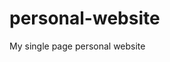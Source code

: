 # personal-website
My single page personal website


<!--- [![amplifybutton](https://oneclick.amplifyapp.com/button.svg)](https://console.aws.amazon.com/amplify/home#/deploy?repo=https://github.com/audi2654/audi2654.github.io) --->
